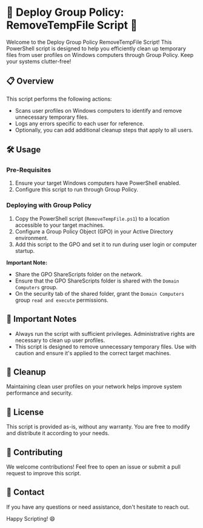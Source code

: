 # 🚀 Deploy Group Policy: RemoveTempFile Script 🚀

Welcome to the Deploy Group Policy RemoveTempFile Script! This PowerShell script is designed to help you efficiently clean up temporary files from user profiles on Windows computers through Group Policy. Keep your systems clutter-free!

## 📋 Overview

This script performs the following actions:
- Scans user profiles on Windows computers to identify and remove unnecessary temporary files.
- Logs any errors specific to each user for reference.
- Optionally, you can add additional cleanup steps that apply to all users.

## 🛠️ Usage

### Pre-Requisites
1. Ensure your target Windows computers have PowerShell enabled.
2. Configure this script to run through Group Policy.

### Deploying with Group Policy
1. Copy the PowerShell script (`RemoveTempFile.ps1`) to a location accessible to your target machines.
2. Configure a Group Policy Object (GPO) in your Active Directory environment.
3. Add this script to the GPO and set it to run during user login or computer startup.

**Important Note:**
- Share the GPO ShareScripts folder on the network.
- Ensure that the GPO ShareScripts folder is shared with the `Domain Computers` group.
- On the security tab of the shared folder, grant the `Domain Computers` group `read and execute` permissions.

## 🚨 Important Notes
- Always run the script with sufficient privileges. Administrative rights are necessary to clean up user profiles.
- This script is designed to remove unnecessary temporary files. Use with caution and ensure it's applied to the correct target machines.

## 🧹 Cleanup
Maintaining clean user profiles on your network helps improve system performance and security.

## 📜 License
This script is provided as-is, without any warranty. You are free to modify and distribute it according to your needs.

## 🙌 Contributing
We welcome contributions! Feel free to open an issue or submit a pull request to improve this script.

## 📧 Contact
If you have any questions or need assistance, don't hesitate to reach out.

Happy Scripting! 😄
